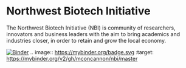 # Northwest Biotech Initiative

The Northwest Biotech Initiative (NBI) is community of researchers, innovators and business leaders with the aim to bring academics and industries closer, in order to retain and grow the local economy.

[![Binder](https://mybinder.org/badge.svg)](https://mybinder.org/v2/gh/mconcannon/nbi/master)
.. image:: https://mybinder.org/badge.svg :target: https://mybinder.org/v2/gh/mconcannon/nbi/master
